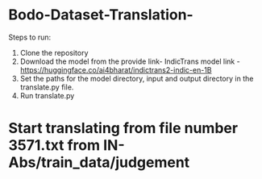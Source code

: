 # Bodo-Dataset-Translation-
Steps to run:

1. Clone the repository
2. Download the model from the provide link-
IndicTrans model link - https://huggingface.co/ai4bharat/indictrans2-indic-en-1B
3. Set the paths for the model directory, input and output directory in the translate.py file.
4. Run translate.py

# Start translating from file number 3571.txt from IN-Abs/train_data/judgement
